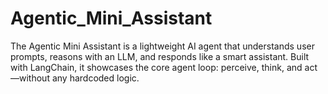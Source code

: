 # Agentic_Mini_Assistant
The Agentic Mini Assistant is a lightweight AI agent that understands user prompts, reasons with an LLM, and responds like a smart assistant. Built with LangChain, it showcases the core agent loop: perceive, think, and act—without any hardcoded logic.

